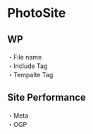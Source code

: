 # PhotoSite  

## WP  
・File name  
・Include Tag  
・Tempalte Tag  

## Site Performance
・Meta  
・OGP
